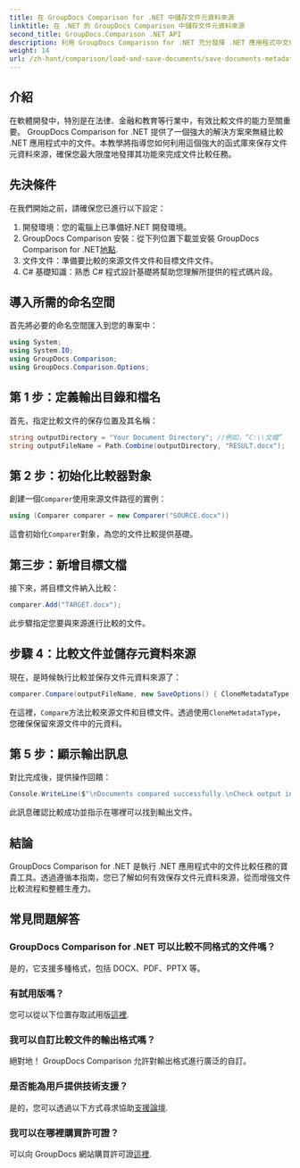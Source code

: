 ```yaml
---
title: 在 GroupDocs Comparison for .NET 中儲存文件元資料來源
linktitle: 在 .NET 的 GroupDocs Comparison 中儲存文件元資料來源
second_title: GroupDocs.Comparison .NET API
description: 利用 GroupDocs Comparison for .NET 充分發揮 .NET 應用程式中文件比較的潛力。本逐步教學將引導您輕鬆比較文檔，同時專注於保存文檔元資料來源。
weight: 14
url: /zh-hant/comparison/load-and-save-documents/save-documents-metadata-source/
---
```

## 介紹

在軟體開發中，特別是在法律、金融和教育等行業中，有效比較文件的能力至關重要。 GroupDocs Comparison for .NET 提供了一個強大的解決方案來無縫比較 .NET 應用程式中的文件。本教學將指導您如何利用這個強大的函式庫來保存文件元資料來源，確保您最大限度地發揮其功能來完成文件比較任務。

## 先決條件

在我們開始之前，請確保您已進行以下設定：

1. 開發環境：您的電腦上已準備好.NET 開發環境。
2. GroupDocs Comparison 安裝：從下列位置下載並安裝 GroupDocs Comparison for .NET[地點](https://releases.groupdocs.com/comparison/net/).
3. 文件文件：準備要比較的來源文件文件和目標文件文件。
4. C# 基礎知識：熟悉 C# 程式設計基礎將幫助您理解所提供的程式碼片段。

## 導入所需的命名空間

首先將必要的命名空間匯入到您的專案中：

```csharp
using System;
using System.IO;
using GroupDocs.Comparison;
using GroupDocs.Comparison.Options;
```

## 第 1 步：定義輸出目錄和檔名

首先，指定比較文件的保存位置及其名稱：

```csharp
string outputDirectory = "Your Document Directory"; //例如，“C:\\文檔”
string outputFileName = Path.Combine(outputDirectory, "RESULT.docx");
```

## 第 2 步：初始化比較器對象

創建一個`Comparer`使用來源文件路徑的實例：

```csharp
using (Comparer comparer = new Comparer("SOURCE.docx"))
```
這會初始化`Comparer`對象，為您的文件比較提供基礎。

## 第三步：新增目標文檔

接下來，將目標文件納入比較：

```csharp
comparer.Add("TARGET.docx");
```
此步驟指定您要與來源進行比較的文件。

## 步驟 4：比較文件並儲存元資料來源

現在，是時候執行比較並保存文件元資料來源了：

```csharp
comparer.Compare(outputFileName, new SaveOptions() { CloneMetadataType = MetadataType.Source });
```
在這裡，`Compare`方法比較來源文件和目標文件。透過使用`CloneMetadataType`，您確保保留來源文件中的元資料。

## 第 5 步：顯示輸出訊息

對比完成後，提供操作回饋：

```csharp
Console.WriteLine($"\nDocuments compared successfully.\nCheck output in {outputDirectory}.");
```
此訊息確認比較成功並指示在哪裡可以找到輸出文件。

## 結論

GroupDocs Comparison for .NET 是執行 .NET 應用程式中的文件比較任務的寶貴工具。透過遵循本指南，您已了解如何有效保存文件元資料來源，從而增強文件比較流程和整體生產力。

## 常見問題解答

### GroupDocs Comparison for .NET 可以比較不同格式的文件嗎？

是的，它支援多種格式，包括 DOCX、PDF、PPTX 等。

### 有試用版嗎？

您可以從以下位置存取試用版[這裡](https://releases.groupdocs.com/).

### 我可以自訂比較文件的輸出格式嗎？

絕對地！ GroupDocs Comparison 允許對輸出格式進行廣泛的自訂。

### 是否能為用戶提供技術支援？

是的，您可以透過以下方式尋求協助[支援論壇](https://forum.groupdocs.com/c/comparison/12).

### 我可以在哪裡購買許可證？

可以向 GroupDocs 網站購買許可證[這裡](https://purchase.groupdocs.com/buy).